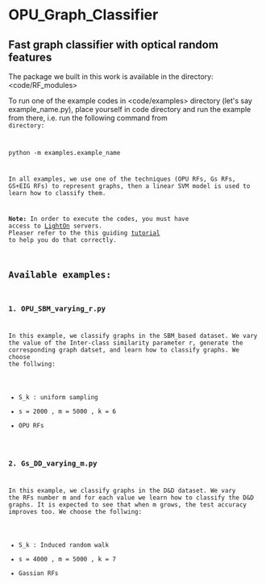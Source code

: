 # OPU_Graph_Classifier
## Fast graph classifier with optical random features

The package we built in this work is available in the directory: <code/RF_modules>


To run one of the example codes in <code/examples> directory (let's say example_name.py), place yourself in code directory and run the example from there, i.e. run the following command from <code> directory:

python -m examples.example_name

In all examples, we use one of the techniques (OPU RFs, Gs RFs, GS+EIG RFs) to represent graphs, then a linear SVM model is used to learn how to classify them.

**Note:** In order to execute the codes, you must have access to [LightOn](https://docs.lighton.ai/) servers. Pleaser refer to the this guiding [tutorial](https://community.lighton.ai/t/how-to-use-lighton-cloud-general-guide/20) to help you do that correctly.


## Available examples:
### 1. OPU_SBM_varying_r.py 
In this example, we classify graphs in the SBM_based dataset. We vary the value of the Inter-class similarity parameter r, generate the corresponding graph datset, and learn how to classify graphs. We choose the follwing:
* S_k : uniform sampling
*  s = 2000 , m = 5000 , k = 6
*  OPU RFs
### 2. Gs_DD_varying_m.py
In this example, we classify graphs in the D&D dataset. We vary the RFs number m and for each value we learn how to classify the D&D graphs. It is expected to see that when m grows, the test accuracy improves too.  We choose the follwing:
* S_k : Induced random walk
*  s = 4000 , m = 5000 , k = 7
*  Gassian RFs
